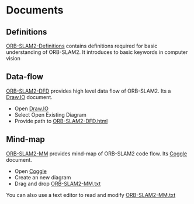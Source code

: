 # Documents

## Definitions

[ORB-SLAM2-Definitions](./ORB-SLAM2-Definitions.md) contains definitions required for basic understanding of ORB-SLAM2. It introduces to basic keywords in computer vision

## Data-flow

[ORB-SLAM2-DFD](./ORB-SLAM2-DFD.html) provides high level data flow of ORB-SLAM2. Its a [Draw.IO](https://www.draw.io/) document. 
- Open [Draw.IO](https://www.draw.io/)
- Select Open Existing Diagram
- Provide path to [ORB-SLAM2-DFD.html](./ORB-SLAM2-DFD.html)

## Mind-map

[ORB-SLAM2-MM](./ORB-SLAM2-MM.txt) provides mind-map of ORB-SLAM2 code flow. Its [Coggle](https://coggle.it/) document.
- Open [Coggle](https://coggle.it/)
- Create an new diagram
- Drag and drop [ORB-SLAM2-MM.txt](./ORB-SLAM2-MM.txt)

You can also use a text editor to read and modify [ORB-SLAM2-MM.txt](./ORB-SLAM2-MM.txt)
